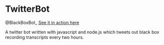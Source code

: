 # TwitterBot
@BlackBoxBot_
[See it in action here](https://twitter.com/BlackBoxBot_)



A twitter bot written with javascript and node.js which tweets out black box recording transcripts every two hours.

